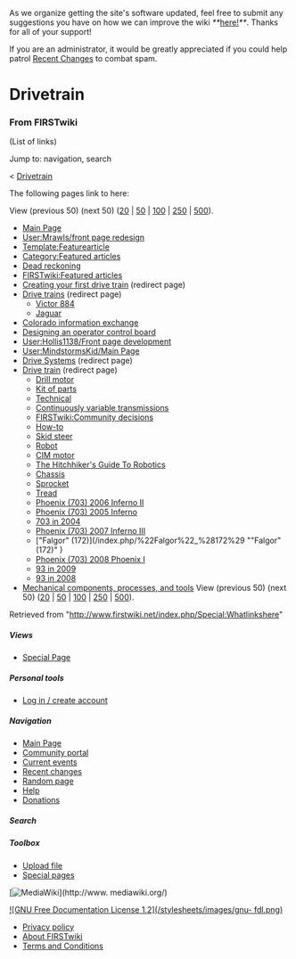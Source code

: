 As we organize getting the site's software updated, feel free to submit any
suggestions you have on how we can improve the wiki
_**_[here!](/index.php/User:Hallry/Suggestions "User:Hallry/Suggestions"
)_**_. Thanks for all of your support!

If you are an administrator, it would be greatly appreciated if you could help
patrol [Recent Changes](/index.php/Special:Recentchanges
"Special:Recentchanges" ) to combat spam.

# Drivetrain

### From FIRSTwiki

(List of links)

Jump to: navigation, search

&lt; [Drivetrain](/index.php?title=Drivetrain&redirect=no "Drivetrain" )  

The following pages link to here:

View (previous 50) (next 50)
([20](/index.php?title=Special:Whatlinkshere/Drivetrain&limit=20&from=0
"Special:Whatlinkshere/Drivetrain" ) |
[50](/index.php?title=Special:Whatlinkshere/Drivetrain&limit=50&from=0
"Special:Whatlinkshere/Drivetrain" ) |
[100](/index.php?title=Special:Whatlinkshere/Drivetrain&limit=100&from=0
"Special:Whatlinkshere/Drivetrain" ) |
[250](/index.php?title=Special:Whatlinkshere/Drivetrain&limit=250&from=0
"Special:Whatlinkshere/Drivetrain" ) |
[500](/index.php?title=Special:Whatlinkshere/Drivetrain&limit=500&from=0
"Special:Whatlinkshere/Drivetrain" )).

  * [Main Page](/index.php/Main_Page "Main Page" )
  * [User:Mrawls/front page redesign](/index.php/User:Mrawls/front_page_redesign "User:Mrawls/front page redesign" )
  * [Template:Featurearticle](/index.php/Template:Featurearticle "Template:Featurearticle" )
  * [Category:Featured articles](/index.php/Category:Featured_articles "Category:Featured articles" )
  * [Dead reckoning](/index.php/Dead_reckoning "Dead reckoning" )
  * [FIRSTwiki:Featured articles](/index.php/FIRSTwiki:Featured_articles "FIRSTwiki:Featured articles" )
  * [Creating your first drive train](/index.php?title=Creating_your_first_drive_train&redirect=no "Creating your first drive train" ) (redirect page) 
  * [Drive trains](/index.php?title=Drive_trains&redirect=no "Drive trains" ) (redirect page) 
    * [Victor 884](/index.php/Victor_884 "Victor 884" )
    * [Jaguar](/index.php/Jaguar "Jaguar" )
  * [Colorado information exchange](/index.php/Colorado_information_exchange "Colorado information exchange" )
  * [Designing an operator control board](/index.php/Designing_an_operator_control_board "Designing an operator control board" )
  * [User:Hollis1138/Front page development](/index.php/User:Hollis1138/Front_page_development "User:Hollis1138/Front page development" )
  * [User:MindstormsKid/Main Page](/index.php/User:MindstormsKid/Main_Page "User:MindstormsKid/Main Page" )
  * [Drive Systems](/index.php?title=Drive_Systems&redirect=no "Drive Systems" ) (redirect page) 
  * [Drive train](/index.php?title=Drive_train&redirect=no "Drive train" ) (redirect page) 
    * [Drill motor](/index.php/Drill_motor "Drill motor" )
    * [Kit of parts](/index.php/Kit_of_parts "Kit of parts" )
    * [Technical](/index.php/Technical "Technical" )
    * [Continuously variable transmissions](/index.php/Continuously_variable_transmissions "Continuously variable transmissions" )
    * [FIRSTwiki:Community decisions](/index.php/FIRSTwiki:Community_decisions "FIRSTwiki:Community decisions" )
    * [How-to](/index.php/How-to "How-to" )
    * [Skid steer](/index.php/Skid_steer "Skid steer" )
    * [Robot](/index.php/Robot "Robot" )
    * [CIM motor](/index.php/CIM_motor "CIM motor" )
    * [The Hitchhiker's Guide To Robotics](/index.php/The_Hitchhiker%27s_Guide_To_Robotics "The Hitchhiker's Guide To Robotics" )
    * [Chassis](/index.php/Chassis "Chassis" )
    * [Sprocket](/index.php/Sprocket "Sprocket" )
    * [Tread](/index.php/Tread "Tread" )
    * [Phoenix (703) 2006 Inferno II](/index.php/Phoenix_%28703%29_2006_Inferno_II "Phoenix \(703\) 2006 Inferno II" )
    * [Phoenix (703) 2005 Inferno](/index.php/Phoenix_%28703%29_2005_Inferno "Phoenix \(703\) 2005 Inferno" )
    * [703 in 2004](/index.php/703_in_2004 "703 in 2004" )
    * [Phoenix (703) 2007 Inferno III](/index.php/Phoenix_%28703%29_2007_Inferno_III "Phoenix \(703\) 2007 Inferno III" )
    * ["Falgor" (172)](/index.php/%22Falgor%22_%28172%29 ""Falgor" \(172\)" )
    * [Phoenix (703) 2008 Phoenix I](/index.php/Phoenix_%28703%29_2008_Phoenix_I "Phoenix \(703\) 2008 Phoenix I" )
    * [93 in 2009](/index.php/93_in_2009 "93 in 2009" )
    * [93 in 2008](/index.php/93_in_2008 "93 in 2008" )
  * [Mechanical components, processes, and tools](/index.php/Mechanical_components%2C_processes%2C_and_tools "Mechanical components, processes, and tools" )
View (previous 50) (next 50)
([20](/index.php?title=Special:Whatlinkshere/Drivetrain&limit=20&from=0
"Special:Whatlinkshere/Drivetrain" ) |
[50](/index.php?title=Special:Whatlinkshere/Drivetrain&limit=50&from=0
"Special:Whatlinkshere/Drivetrain" ) |
[100](/index.php?title=Special:Whatlinkshere/Drivetrain&limit=100&from=0
"Special:Whatlinkshere/Drivetrain" ) |
[250](/index.php?title=Special:Whatlinkshere/Drivetrain&limit=250&from=0
"Special:Whatlinkshere/Drivetrain" ) |
[500](/index.php?title=Special:Whatlinkshere/Drivetrain&limit=500&from=0
"Special:Whatlinkshere/Drivetrain" )).

Retrieved from "<http://www.firstwiki.net/index.php/Special:Whatlinkshere>"

##### Views

  * [Special Page](/index.php/Special:Whatlinkshere/Drivetrain)

##### Personal tools

  * [Log in / create account](/index.php?title=Special:Userlogin&returnto=Special:Whatlinkshere)

[](/index.php/Main_Page "Main Page" )

##### Navigation

  * [Main Page](/index.php/Main_Page)
  * [Community portal](/index.php/FIRSTwiki:Community_portal)
  * [Current events](/index.php/Current_events)
  * [Recent changes](/index.php/Special:Recentchanges)
  * [Random page](/index.php/Special:Random)
  * [Help](/index.php/FIRSTwiki:Help)
  * [Donations](/index.php/FIRSTwiki:Site_support)

##### Search



##### Toolbox

  * [Upload file](/index.php/Special:Upload)
  * [Special pages](/index.php/Special:Specialpages)

[![MediaWiki](/skins/common/images/poweredby_mediawiki_88x31.png)](http://www.
mediawiki.org/)

[![GNU Free Documentation License 1.2](/stylesheets/images/gnu-
fdl.png)](http://www.gnu.org/copyleft/fdl.html)

  * [Privacy policy](/index.php/FIRSTwiki:Privacy_policy "FIRSTwiki:Privacy policy" )
  * [About FIRSTwiki](/index.php/FIRSTwiki:About "FIRSTwiki:About" )
  * [Terms and Conditions](/index.php/FIRSTwiki:Terms_and_conditions "FIRSTwiki:Terms and conditions" )

